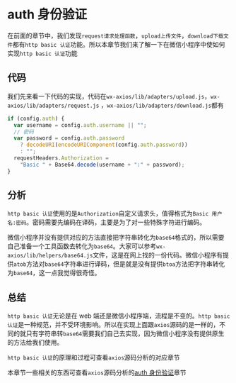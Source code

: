 # auth 身份验证

在前面的章节中，我们发现`request请求处理函数`，`upload上传文件`，`download下载文件`都有`http basic 认证`功能。所以本章节我们来了解一下在微信小程序中使如何实现`http basic 认证`功能

## 代码

我们先来看一下代码的实现，代码在`wx-axios/lib/adapters/upload.js`，`wx-axios/lib/adapters/request.js` ，`wx-axios/lib/adapters/download.js`都有

```javascript
if (config.auth) {
  var username = config.auth.username || "";
  // 密码
  var password = config.auth.password
    ? decodeURI(encodeURIComponent(config.auth.password))
    : "";
  requestHeaders.Authorization =
    "Basic " + Base64.decode(username + ":" + password);
}
```

## 分析

`http basic 认证`使用的是`Authorization`自定义请求头，值得格式为`Basic 用户名:密码`。密码需要先编码在译码，主要是为了对一些特殊字符进行编码。

微信小程序并没有提供对应的方法直接把字符串转化为`base64`格式的，所以需要自己准备一个工具函数去转化为`base64`。大家可以参考`wx-axios/lib/helpers/base64.js`文件，这是在网上找的一份代码。微信小程序有提供`atob`方法对`base64`字符串进行译码，但是就是没有提供`btoa`方法把字符串转化为`base64`，这一点我觉得很奇怪。

## 总结

`http basic 认证`无论是在 web 端还是微信小程序端，流程是不变的。`http basic 认证`是一种规范，并不受环境影响。所以在实现上面跟`axios`源码的是一样的，不同的就只有字符串转`base64`需要我们自己去实现，因为微信小程序没有提供原生的方法给我们使用。

`http basic 认证`的原理和过程可查看`axios`源码分析的对应章节

本章节一些相关的东西可查看`axios`源码分析的[auth 身份验证](/analysis/10-authentication)章节

